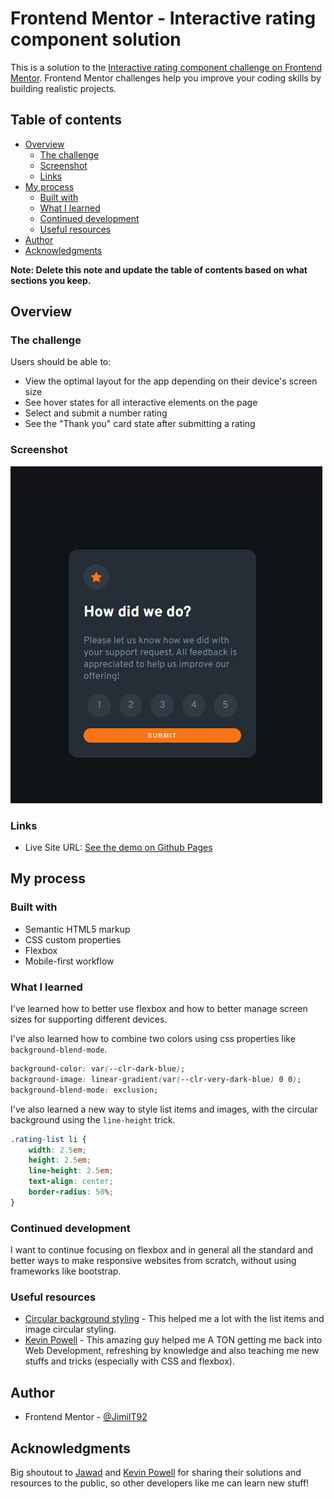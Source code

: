 # Frontend Mentor - Interactive rating component solution

This is a solution to the [Interactive rating component challenge on Frontend Mentor](https://www.frontendmentor.io/challenges/interactive-rating-component-koxpeBUmI). Frontend Mentor challenges help you improve your coding skills by building realistic projects. 

## Table of contents

- [Overview](#overview)
  - [The challenge](#the-challenge)
  - [Screenshot](#screenshot)
  - [Links](#links)
- [My process](#my-process)
  - [Built with](#built-with)
  - [What I learned](#what-i-learned)
  - [Continued development](#continued-development)
  - [Useful resources](#useful-resources)
- [Author](#author)
- [Acknowledgments](#acknowledgments)

**Note: Delete this note and update the table of contents based on what sections you keep.**

## Overview

### The challenge

Users should be able to:

- View the optimal layout for the app depending on their device's screen size
- See hover states for all interactive elements on the page
- Select and submit a number rating
- See the "Thank you" card state after submitting a rating

### Screenshot

![](./img/screenshot.png)

### Links

- Live Site URL: [See the demo on Github Pages](https://jimi-s-frontend-mentor-cs.github.io/Interactive-Rating-Component/)

## My process

### Built with

- Semantic HTML5 markup
- CSS custom properties
- Flexbox
- Mobile-first workflow

### What I learned

I've learned how to better use flexbox and how to better manage screen sizes for supporting different devices.

I've also learned how to combine two colors using css properties like ```background-blend-mode```.

```css
background-color: var(--clr-dark-blue);
background-image: linear-gradient(var(--clr-very-dark-blue) 0 0);
background-blend-mode: exclusion;
```

I've also learned a new way to style list items and images, with the circular background using the ```line-height``` trick.

```css
.rating-list li {
    width: 2.5em;
    height: 2.5em;
    line-height: 2.5em;
    text-align: center;
    border-radius: 50%;
}
```

### Continued development

I want to continue focusing on flexbox and in general all the standard and better ways to make responsive websites from scratch, without using frameworks like bootstrap.

### Useful resources

- [Circular background styling](https://stackoverflow.com/a/16615584) - This helped me a lot with the list items and image circular styling.
- [Kevin Powell](https://www.youtube.com/kepowob) - This amazing guy helped me A TON getting me back into Web Development, refreshing by knowledge and also teaching me new stuffs and tricks (especially with CSS and flexbox).

## Author

- Frontend Mentor - [@JimiIT92](https://www.frontendmentor.io/profile/JimiIT92)

## Acknowledgments

Big shoutout to [Jawad](https://stackoverflow.com/a/16615584) and [Kevin Powell](https://www.youtube.com/kepowob) for sharing their solutions and resources to the public, so other developers like me can learn new stuff!
